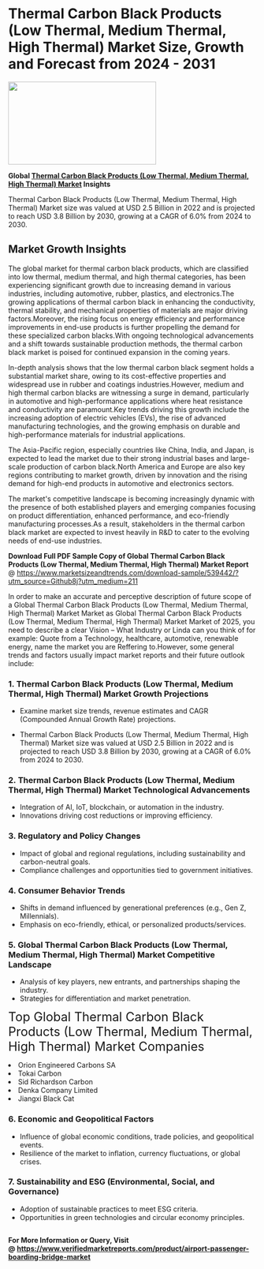 <H1>Thermal Carbon Black Products (Low Thermal, Medium Thermal, High Thermal) Market Size, Growth and Forecast from 2024 - 2031</H1><img class="aligncenter size-medium wp-image-584254" src="https://thirdeyenews.in/wp-content/uploads/2024/09/Global-Market-Research-300x168.jpeg" alt="" width="300" height="168" /><p><strong>Global&nbsp;<a href="https://www.marketsizeandtrends.com/download-sample/539442/?utm_source=Github8j?utm_medium=211">Thermal Carbon Black Products (Low Thermal, Medium Thermal, High Thermal) Market</a> Insights</strong></p><p>Thermal Carbon Black Products (Low Thermal, Medium Thermal, High Thermal) Market size was valued at USD 2.5 Billion in 2022 and is projected to reach USD 3.8 Billion by 2030, growing at a CAGR of 6.0% from 2024 to 2030.</p><p><h2>Market Growth Insights</h2> <p>The global market for thermal carbon black products, which are classified into low thermal, medium thermal, and high thermal categories, has been experiencing significant growth due to increasing demand in various industries, including automotive, rubber, plastics, and electronics.The growing applications of thermal carbon black in enhancing the conductivity, thermal stability, and mechanical properties of materials are major driving factors.Moreover, the rising focus on energy efficiency and performance improvements in end-use products is further propelling the demand for these specialized carbon blacks.With ongoing technological advancements and a shift towards sustainable production methods, the thermal carbon black market is poised for continued expansion in the coming years.</p> <p>In-depth analysis shows that the low thermal carbon black segment holds a substantial market share, owing to its cost-effective properties and widespread use in rubber and coatings industries.However, medium and high thermal carbon blacks are witnessing a surge in demand, particularly in automotive and high-performance applications where heat resistance and conductivity are paramount.Key trends driving this growth include the increasing adoption of electric vehicles (EVs), the rise of advanced manufacturing technologies, and the growing emphasis on durable and high-performance materials for industrial applications.</p> <p>The Asia-Pacific region, especially countries like China, India, and Japan, is expected to lead the market due to their strong industrial bases and large-scale production of carbon black.North America and Europe are also key regions contributing to market growth, driven by innovation and the rising demand for high-end products in automotive and electronics sectors.</p> <p>The market's competitive landscape is becoming increasingly dynamic with the presence of both established players and emerging companies focusing on product differentiation, enhanced performance, and eco-friendly manufacturing processes.As a result, stakeholders in the thermal carbon black market are expected to invest heavily in R&D to cater to the evolving needs of end-use industries.</p> <p><span class=""><strong>Download Full PDF Sample Copy of Global Thermal Carbon Black Products (Low Thermal, Medium Thermal, High Thermal) Market Report</strong> @ <a href="https://www.marketsizeandtrends.com/download-sample/539442/?utm_source=Github8j?utm_medium=211" target="_blank">https://www.marketsizeandtrends.com/download-sample/539442/?utm_source=Github8j?utm_medium=211</a></span></p><p>In order to make an accurate and perceptive description of future scope of a Global&nbsp;Thermal Carbon Black Products (Low Thermal, Medium Thermal, High Thermal) Market Market as Global&nbsp;Thermal Carbon Black Products (Low Thermal, Medium Thermal, High Thermal) Market Market of 2025, you need to describe a clear Vision &ndash; What Industry or Linda can you think of for example: Quote from a Technology, healthcare, automotive, renewable energy, name the market you are Reffering to.However, some general trends and factors usually impact market reports and their future outlook include:</p><h3>1.&nbsp;<strong>Thermal Carbon Black Products (Low Thermal, Medium Thermal, High Thermal) Market Growth Projections</strong></h3><ul><li>Examine market size trends, revenue estimates and CAGR (Compounded Annual Growth Rate) projections.</li><li><p>Thermal Carbon Black Products (Low Thermal, Medium Thermal, High Thermal) Market size was valued at USD 2.5 Billion in 2022 and is projected to reach USD 3.8 Billion by 2030, growing at a CAGR of 6.0% from 2024 to 2030.</p></li></ul><h3>2.&nbsp;<strong>Thermal Carbon Black Products (Low Thermal, Medium Thermal, High Thermal) Market Technological Advancements</strong></h3><ul><li>Integration of AI, IoT, blockchain, or automation in the industry.</li><li>Innovations driving cost reductions or improving efficiency.</li></ul><h3>3.&nbsp;<strong>Regulatory and Policy Changes</strong></h3><ul><li>Impact of global and regional regulations, including sustainability and carbon-neutral goals.</li><li>Compliance challenges and opportunities tied to government initiatives.</li></ul><h3>4.&nbsp;<strong>Consumer Behavior Trends</strong></h3><ul><li>Shifts in demand influenced by generational preferences (e.g., Gen Z, Millennials).</li><li>Emphasis on eco-friendly, ethical, or personalized products/services.</li></ul><h3>5.&nbsp;<strong>Global Thermal Carbon Black Products (Low Thermal, Medium Thermal, High Thermal) Market Competitive Landscape</strong></h3><ul><li>Analysis of key players, new entrants, and partnerships shaping the industry.</li><li>Strategies for differentiation and market penetration.</li></ul><p data-pm-slice="1 1 []"><span style="color: inherit; font-family: inherit; font-size: 25px;">Top Global Thermal Carbon Black Products (Low Thermal, Medium Thermal, High Thermal) Market Companies</span></p><div class="" data-test-id=""><p><li>Orion Engineered Carbons SA</li><li> Tokai Carbon</li><li> Sid Richardson Carbon</li><li> Denka Company Limited</li><li> Jiangxi Black Cat</li></p></div><h3>6.&nbsp;<strong>Economic and Geopolitical Factors</strong></h3><ul><li>Influence of global economic conditions, trade policies, and geopolitical events.</li><li>Resilience of the market to inflation, currency fluctuations, or global crises.</li></ul><h3>7.&nbsp;<strong>Sustainability and ESG (Environmental, Social, and Governance)</strong></h3><ul><li>Adoption of sustainable practices to meet ESG criteria.</li><li>Opportunities in green technologies and circular economy principles.</li></ul><h2><strong style="font-size: 14px;">For More Information or Query, Visit @&nbsp;</strong><a style="background-color: #ffffff; font-size: 14px;" href="https://www.marketsizeandtrends.com/report/thermal-carbon-black-products-low-thermal-medium-thermal-high-thermal-market/" target="_blank">https://www.verifiedmarketreports.com/product/airport-passenger-boarding-bridge-market</a></h2>